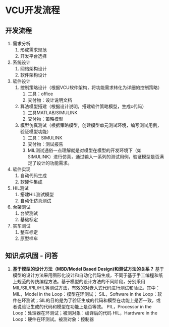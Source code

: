 # VCU开发流程

## 开发流程

1. 需求分析
   1. 形成需求规范
   2. 开发平台选择
2. 系统设计
   1. 网络架构设计
   2. 软件架构设计
3. 软件设计
   1. 控制策略设计（根据VCU软件架构，将功能需求转化为详细的控制策略）
      1. 工具：office
      2. 交付物：设计说明文档
   2. 算法模型搭建（根据设计说明，搭建软件策略模型，生成c代码）
      1. 工具MATLAB/SIMULINK
      2. 交付物：策略模型
   3. 模型仿真测试（根据策略模型，创建模型单元测试环境，编写测试用例，验证模型功能）
      1. 工具：SIMULINK
      2. 交付物：测试报告
      3. MIL测试通俗一点理解就是对模型在模型的开发环境下（如SIMULINK）进行仿真，通过输入一系列的测试用例，验证模型是否满足了设计的功能需求。
4. 软件实现
   1. 自动代码生成
   2. 软硬件集成
5. HIL测试
   1. 搭建HIL测试模型
   2. 自动化仿真测试
6. 台架测试
   1. 台架测试
   2. 基础标定
7. 实车测试
   1. 整车标定
   2. 原型样车

## 知识点巩固 - 问答

1. **基于模型的设计方法（MBD/Model Based Design)和测试方法的关系？**
   基于模型的设计方法采用图形化设计和自动化代码生成，不同于基于手工编程和纸上规范的传统编程方法。基于模型的设计方法的不同阶段，分别采用MIL/SIL/PIL/HIL等测试方法，有效的对嵌入式代码进行测试和验证。其中：
   MIL，Model in the Loop：模型在环测试；
   SIL，Software in the Loop：软件在环测试；SIL的目的是为了验证生成的代码和模型在功能上是否一致，或者说验证生成的代码和模型在功能上是否等效。
   PIL，Processor in the Loop：处理器在环测试；被测对象：编译后的代码
   HIL，Hardware in the Loop：硬件在环测试。被测对象：控制器

